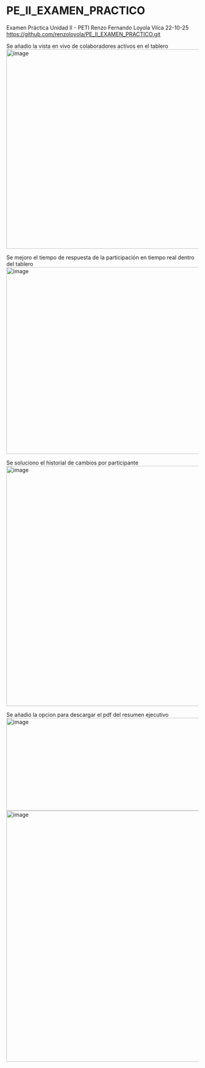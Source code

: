 # PE_II_EXAMEN_PRACTICO
Examen Práctica Unidad II - PETI Renzo Fernando Loyola Vilca 22-10-25
https://github.com/renzoloyola/PE_II_EXAMEN_PRACTICO.git

Se añadio la vista en vivo de colaboradores activos en el tablero
<img width="1261" height="521" alt="image" src="https://github.com/user-attachments/assets/3c62ea3b-bccb-4b5e-b6ed-07b38ac3e079" />

Se mejoro el tiempo de respuesta de la participación en tiempo real dentro del tablero
<img width="1235" height="488" alt="image" src="https://github.com/user-attachments/assets/4be34e4d-c1d2-40bd-9231-5720323c5b94" />

Se soluciono el historial de cambios por participante
<img width="1064" height="627" alt="image" src="https://github.com/user-attachments/assets/1e44a72d-59f9-47ac-b72e-5014a3672b65" />

Se añadio la opcion para descargar el pdf del resumen ejecutivo
<img width="1166" height="242" alt="image" src="https://github.com/user-attachments/assets/69f76361-3da7-460e-9639-da52d6d0da88" />
<img width="714" height="656" alt="image" src="https://github.com/user-attachments/assets/ca6e46e7-51e9-4e60-b37d-ee5628645207" />







